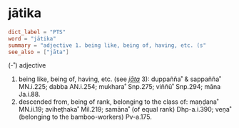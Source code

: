 # jātika

``` toml
dict_label = "PTS"
word = "jātika"
summary = "adjective 1. being like, being of, having, etc. (s"
see_also = ["jāta"]
```

(\-˚) adjective

1. being like, being of, having, etc. (see *[jāta](jāta.md)* 3): duppañña˚ & sappañña˚ MN.i.225; dabba AN.i.254; mukhara˚ Snp.275; viññū˚ Snp.294; māna Ja.i.88.
2. descended from, being of rank, belonging to the class of: maṇḍana˚ MN.ii.19; aviheṭhaka˚ Mil.219; samāna˚ (of equal rank) Dhp\-a.i.390; veṇa˚ (belonging to the bamboo\-workers) Pv\-a.175.

